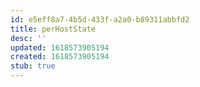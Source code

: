 ```yaml
---
id: e5eff8a7-4b5d-433f-a2a0-b89311abbfd2
title: perHostState
desc: ''
updated: 1618573905194
created: 1618573905194
stub: true
---
```


